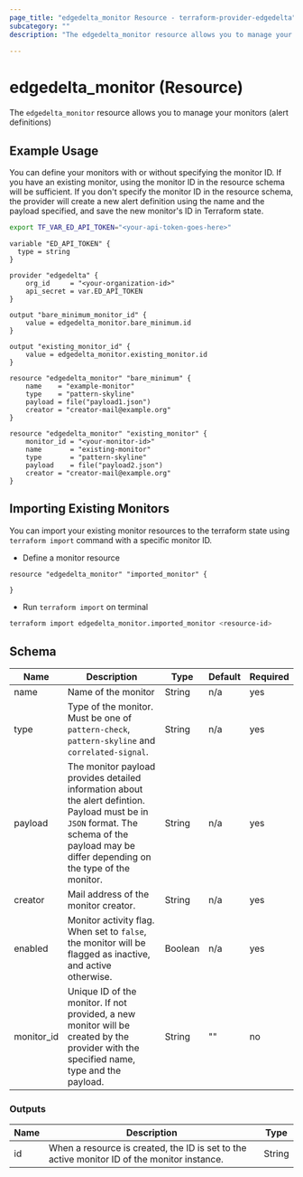 ```yaml
---
page_title: "edgedelta_monitor Resource - terraform-provider-edgedelta"
subcategory: ""
description: "The edgedelta_monitor resource allows you to manage your Edge Delta alert definitons"
  
---
```


# edgedelta_monitor (Resource)

The `edgedelta_monitor` resource allows you to manage your monitors (alert definitions)

## Example Usage

You can define your monitors with or without specifying the monitor ID. If you have an existing monitor, using the monitor ID in the resource schema will be sufficient. If you don't specify the monitor ID in the resource schema, the provider will create a new alert definition using the name and the payload specified, and save the new monitor's ID in Terraform state. 

```bash
export TF_VAR_ED_API_TOKEN="<your-api-token-goes-here>"
```

```hcl
variable "ED_API_TOKEN" {
  type = string
}

provider "edgedelta" {
    org_id     = "<your-organization-id>"
    api_secret = var.ED_API_TOKEN
}

output "bare_minimum_monitor_id" {
    value = edgedelta_monitor.bare_minimum.id
}

output "existing_monitor_id" {
    value = edgedelta_monitor.existing_monitor.id
}

resource "edgedelta_monitor" "bare_minimum" {
    name    = "example-monitor"
    type    = "pattern-skyline"
    payload = file("payload1.json") 
    creator = "creator-mail@example.org"
}

resource "edgedelta_monitor" "existing_monitor" {
    monitor_id = "<your-monitor-id>"
    name       = "existing-monitor"
    type       = "pattern-skyline"
    payload    = file("payload2.json") 
    creator = "creator-mail@example.org"
}
```

## Importing Existing Monitors

You can import your existing monitor resources to the terraform state using `terraform import` command with a specific monitor ID. 

- Define a monitor resource
```hcl
resource "edgedelta_monitor" "imported_monitor" {

}
```

- Run `terraform import` on terminal
```bash
terraform import edgedelta_monitor.imported_monitor <resource-id>
```

## Schema

|Name|Description|Type|Default|Required|
|-|-|-|-|-|
|name|Name of the monitor|String|n/a|yes|
|type|Type of the monitor. Must be one of `pattern-check`, `pattern-skyline` and `correlated-signal`.|String|n/a|yes|
|payload|The monitor payload provides detailed information about the alert defintion. Payload must be in `JSON` format. The schema of the payload may be differ depending on the type of the monitor.|String|n/a|yes|
|creator|Mail address of the monitor creator.|String|n/a|yes|
|enabled|Monitor activity flag. When set to `false`, the monitor will be flagged as inactive, and active otherwise.|Boolean|n/a|yes|
|monitor_id|Unique ID of the monitor. If not provided, a new monitor will be created by the provider with the specified name, type and the payload.|String|""|no|

### Outputs

|Name|Description|Type|
|-|-|-|
|id|When a resource is created, the ID is set to the active monitor ID of the monitor instance.|String|